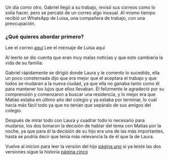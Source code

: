 Un día como otro, Gabriel llegó a su trabajo, revisó sus correos como lo solía hacer, pero se percató
de un correo algo inusual. Al mismo tiempo recibió un WhatsApp de Luisa, una compañera de trabajo,
con una preocupación.

### ¿Qué quieres abordar primero?
Lee el correo [aquí](correorrhh.md)
Lee el mensaje de Luisa aquí


Al leerlo se dio cuenta que eran muy malas noticias y que esto cambiaría
la vida de su familia.

Gabriel rápidamente se dirigió donde Laura y le comento lo sucedido, ella un poco consternada dijo
que era mejor que el aceptara el trabajo y que todos se mudaran a la nueva ciudad, ya que ella no
ganaba tanto como él para mantener los lujos que ellos llevaban. Él felizmente le agradeció por su
comprensión y comenzaron a buscar una residencia, y lo mejor era que Matías estaba en último año
del colegio y ya estaba por terminar, lo cual hacia más fácil todo ya que no tenían que sepáralo de
sus amigos del colegio.

Después de mirar todo con Laura y cuadrar todo lo necesario para mudarse, los dos tomaron la
decisión de hablar del tema con Matías por la noche, ya que para él la decisión de su hijo era una
de las más importantes, hasta se podría decir que tenía más relevancia la de él que la de Laura.

Vuelve al inicion para leer la versión del hijo [página uno](pagina-uno.md)
si ya leiste las dos versiones sigue la historia [página cinco](pagina-cinco.md)

